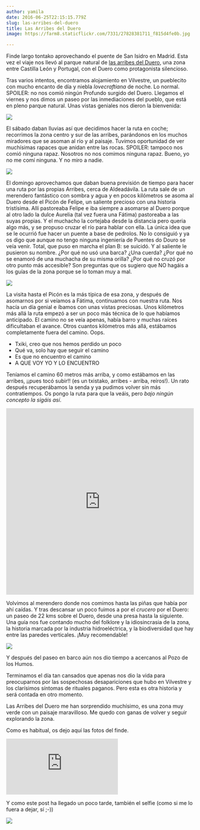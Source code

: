 ```yaml
---
author: yamila
date: 2016-06-25T22:15:15.779Z
slug: las-arribes-del-duero
title: Las Arribes del Duero
image: https://farm8.staticflickr.com/7331/27828381711_f815d4fe0b.jpg

---
```


Finde largo tontako aprovechando el puente de San Isidro en Madrid. Esta vez el viaje nos llevó al parque natural de <a href="https://es.wikipedia.org/wiki/Parque_natural_de_Arribes_del_Duero" target="_new">las arribes del Duero</a>, una zona entre Castilla León y Portugal, con el Duero como protagonista silencioso.

Tras varios intentos, encontramos alojamiento en Vilvestre, un pueblecito con mucho encanto de día y niebla <em>lovecraftiana</em> de noche. Lo normal. SPOILER: no nos comió ningún Profundo surgido del Duero. Llegamos el viernes y nos dimos un paseo por las inmediaciones del pueblo, que está en pleno parque natural. Unas vistas geniales nos dieron la bienvenida:

<img src="https://farm8.staticflickr.com/7419/27803612202_aab9bef2ed_h.jpg"/>

El sábado daban lluvias así que decidimos hacer la ruta en coche; recorrimos la zona centro y sur de las arribes, parándonos en los muchos miradores que se asoman al río y al paisaje. Tuvimos oportunidad de ver muchísimas rapaces que anidan entre las rocas. SPOILER: tampoco nos comió ninguna rapaz. Nosotros no nos comimos ninguna rapaz. Bueno, yo no me comí ninguna. Y no miro a nadie.

<img src="https://farm8.staticflickr.com/7331/27828381711_f815d4fe0b.jpg" />

El domingo aprovechamos que daban buena previsión de tiempo para hacer una ruta por las propias Arribes, cerca de Aldeadávila. La ruta sale de un merendero fantástico con sombra y agua y en pocos kilómetros se asoma al Duero desde el Picón de Felipe, un saliente precioso con una historia tristísima. Allí pastoreaba Felipe e iba siempre a asomarse al Duero porque al otro lado la dulce Aurelia (tal vez fuera una Fátima) pastoreaba a las suyas propias. Y el muchacho la cortejaba desde la distancia pero queria algo más, y se propuso cruzar el río para hablar con ella. La única idea que se le ocurrió fue hacer un puente a base de pedrolos. No lo consiguió y ya os digo que aunque no tengo ninguna ingeniería de Puentes do Douro se veía venir. Total, que puso en marcha el plan B: se suicidó. Y al saliente le pusieron su nombre. ¿Por qué no usó una barca? ¿Una cuerda? ¿Por qué no se enamoró de una muchacha de su misma orilla? ¿Por qué no cruzó por otro punto más accesible? Son preguntas que os sugiero que NO hagáis a los guías de la zona porque se lo toman muy a mal.

<img src="https://farm8.staticflickr.com/7364/27292249343_cf1cf715aa.jpg" />

La visita hasta el Picón es la más típica de esa zona, y después de asomarnos por si veíamos a Fátima, continuamos con nuestra ruta. Nos hacía un día genial e íbamos con unas vistas preciosas. Unos kilómetros más allá la ruta empezó a ser un poco más técnica de lo que habíamos anticipado. El camino no se veía apenas, había barro y muchas raíces dificultaban el avance. Otros cuantos kilómetros más allá, estábamos completamente fuera del camino. Oops.

- Txiki, creo que nos hemos perdido un poco
- Qué va, solo hay que seguir el camino
- Es que no encuentro el camino
- A QUE VOY YO Y LO ENCUENTRO

Teníamos el camino 60 metros más arriba, y como estábamos en las arribes, ¡¡pues tocó subir!! (es un txistako, arribes - arriba, reíros!). Un rato después recuperábamos la senda y ya pudimos volver sin más contratiempos. Os pongo la ruta para que la veáis, pero *bajo ningún concepto la sigáis así*.

<iframe width='100%' height='500px' frameBorder='0' src='https://a.tiles.mapbox.com/v4/yamila.nlplkcgn/attribution,zoompan,zoomwheel.html?access_token=pk.eyJ1IjoieWFtaWxhIiwiYSI6IjUzNDE5ZDRkZjBiZjBiZDY0YTBhZjBmNmUyZGYzYTZiIn0.okLJEzGsBQ6IOgn1mhToIQ#14/41.227/-6.656'></iframe>

Volvimos al merendero donde nos comimos hasta las piñas que había por ahí caídas. Y tras descansar un poco fuimos a por el <em>crucero</em> por el Duero: un paseo de 22 kms sobre el Duero, desde una presa hasta la siguiente. Una guía nos fue contando mucho del folklore y la idiosincrasia de la zona, la historia marcada por la industria hidroeléctrica, y la biodiversidad que hay entre las paredes verticales. ¡Muy recomendable!

<img src="https://farm8.staticflickr.com/7337/27870399946_234eb05149.jpg" />

Y después del paseo en barco aún nos dio tiempo a acercanos al Pozo de los Humos.

Terminamos el día tan cansados que apenas nos dio la vida para preocuparnos por las sospechosas desapariciones que hubo en Vilvestre y los clarísimos síntomas de rituales paganos. Pero esta es otra historia y será contada en otro momento.

Las Arribes del Duero me han sorprendido muchísimo, es una zona muy verde con un paisaje maravilloso. Me quedo con ganas de volver y seguir explorando la zona.

Como es habitual, os dejo aquí las fotos del finde. 

<div class='embed-container'><iframe src='https://www.flickr.com/photos/125687915@N08/albums/72157666835963814/player' frameborder='0' allowfullscreen webkitallowfullscreen mozallowfullscreen oallowfullscreen msallowfullscreen></iframe></div>

Y como este post ha llegado un poco tarde, también el selfie (como si me lo fuera a dejar, sí ;-))

<img src="https://farm8.staticflickr.com/7230/27292248263_1eba181f31.jpg" />